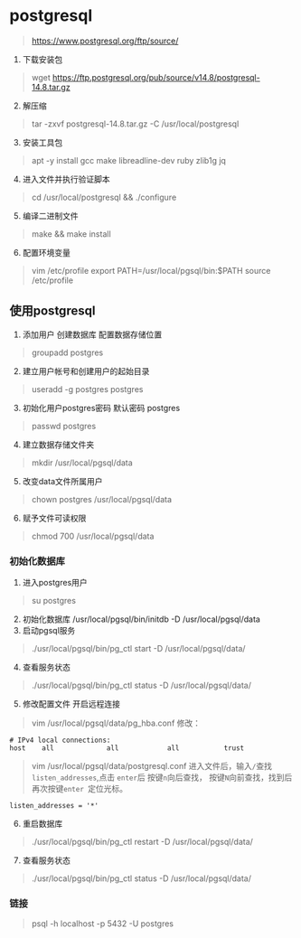 # postgresql

> https://www.postgresql.org/ftp/source/

1. 下载安装包
> wget https://ftp.postgresql.org/pub/source/v14.8/postgresql-14.8.tar.gz
2. 解压缩
>  tar -zxvf postgresql-14.8.tar.gz  -C /usr/local/postgresql
3. 安装工具包
> apt -y install gcc make libreadline-dev ruby zlib1g jq
4. 进入文件并执行验证脚本
> cd /usr/local/postgresql && ./configure
5. 编译二进制文件
> make && make install
6. 配置环境变量
> vim /etc/profile
> export PATH=/usr/local/pgsql/bin:$PATH
> source /etc/profile

## 使用postgresql
1. 添加用户 创建数据库 配置数据存储位置
> groupadd postgres
2. 建立用户帐号和创建用户的起始目录
> useradd -g postgres postgres
3. 初始化用户postgres密码 默认密码 postgres
> passwd postgres
4. 建立数据存储文件夹
> mkdir /usr/local/pgsql/data
5. 改变data文件所属用户
> chown postgres /usr/local/pgsql/data  
6. 赋予文件可读权限
> chmod 700 /usr/local/pgsql/data

### 初始化数据库
1. 进入postgres用户
> su postgres
2. 初始化数据库 
/usr/local/pgsql/bin/initdb -D /usr/local/pgsql/data
3. 启动pgsql服务
> ./usr/local/pgsql/bin/pg_ctl start  -D /usr/local/pgsql/data/
4. 查看服务状态
> ./usr/local/pgsql/bin/pg_ctl status  -D /usr/local/pgsql/data/
5. 修改配置文件 开启远程连接
> vim /usr/local/pgsql/data/pg_hba.conf
修改：
```shell
# IPv4 local connections:
host    all             all            all           trust
```
> vim /usr/local/pgsql/data/postgresql.conf
进入文件后，输入```/```查找```listen_addresses```,点击 ```enter```后 按键```n```向后查找， 按键```N```向前查找，找到后再次按键```enter ```定位光标。
```shell
listen_addresses = '*'
```
6. 重启数据库
> ./usr/local/pgsql/bin/pg_ctl restart  -D /usr/local/pgsql/data/
7. 查看服务状态
> ./usr/local/pgsql/bin/pg_ctl status  -D /usr/local/pgsql/data/

### 链接
> psql -h localhost -p 5432 -U postgres

